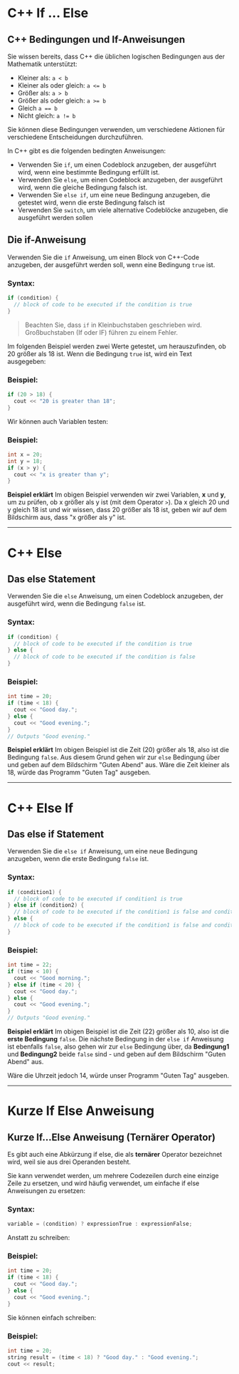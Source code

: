 # C++ If ... Else
## C++ Bedingungen und If-Anweisungen
Sie wissen bereits, dass C++ die üblichen logischen Bedingungen aus der Mathematik unterstützt:
- Kleiner als: `a < b`
- Kleiner als oder gleich: `a <= b`
- Größer als: `a > b`
- Größer als oder gleich: `a >= b`
- Gleich `a == b`
- Nicht gleich: `a != b`

Sie können diese Bedingungen verwenden, um verschiedene Aktionen für verschiedene Entscheidungen durchzuführen.

In C++ gibt es die folgenden bedingten Anweisungen:
- Verwenden Sie `if`, um einen Codeblock anzugeben, der ausgeführt wird, wenn eine bestimmte Bedingung erfüllt ist.
- Verwenden Sie `else`, um einen Codeblock anzugeben, der ausgeführt wird, wenn die gleiche Bedingung falsch ist.
- Verwenden Sie `else if`, um eine neue Bedingung anzugeben, die getestet wird, wenn die erste Bedingung falsch ist
- Verwenden Sie `switch`, um viele alternative Codeblöcke anzugeben, die ausgeführt werden sollen

## Die if-Anweisung
Verwenden Sie die `if` Anweisung, um einen Block von C++-Code anzugeben, der ausgeführt werden soll, wenn eine Bedingung `true` ist.
### Syntax:
```cpp
if (condition) {
  // block of code to be executed if the condition is true
}
```

> Beachten Sie, dass `if` in Kleinbuchstaben geschrieben wird. Großbuchstaben (If oder IF) führen zu einem Fehler.

Im folgenden Beispiel werden zwei Werte getestet, um herauszufinden, ob 20 größer als 18 ist. Wenn die Bedingung `true` ist, wird ein Text ausgegeben:
### Beispiel:
```cpp
if (20 > 18) {
  cout << "20 is greater than 18";
} 
```
Wir können auch Variablen testen:
### Beispiel:
```cpp
int x = 20;
int y = 18;
if (x > y) {
  cout << "x is greater than y";
} 
```

**Beispiel erklärt** 
Im obigen Beispiel verwenden wir zwei Variablen, **x** und **y**, um zu prüfen, ob x größer als y ist (mit dem Operator `>`). Da x gleich 20 und y gleich 18 ist und wir wissen, dass 20 größer als 18 ist, geben wir auf dem Bildschirm aus, dass "x größer als y" ist.

------------

# C++ Else
## Das else Statement
Verwenden Sie die `else` Anweisung, um einen Codeblock anzugeben, der ausgeführt wird, wenn die Bedingung `false` ist.
### Syntax:
```cpp
if (condition) {
  // block of code to be executed if the condition is true
} else {
  // block of code to be executed if the condition is false
}
```
### Beispiel:
```cpp
int time = 20;
if (time < 18) {
  cout << "Good day.";
} else {
  cout << "Good evening.";
}
// Outputs "Good evening." 
```

**Beispiel erklärt**
Im obigen Beispiel ist die Zeit (20) größer als 18, also ist die Bedingung `false`. Aus diesem Grund gehen wir zur `else` Bedingung über und geben auf dem Bildschirm "Guten Abend" aus. Wäre die Zeit kleiner als 18, würde das Programm "Guten Tag" ausgeben.

------------

# C++ Else If
## Das else if Statement
Verwenden Sie die `else if` Anweisung, um eine neue Bedingung anzugeben, wenn die erste Bedingung `false` ist.
### Syntax:
```cpp
if (condition1) {
  // block of code to be executed if condition1 is true
} else if (condition2) {
  // block of code to be executed if the condition1 is false and condition2 is true
} else {
  // block of code to be executed if the condition1 is false and condition2 is false
}
```
### Beispiel:
```cpp
int time = 22;
if (time < 10) {
  cout << "Good morning.";
} else if (time < 20) {
  cout << "Good day.";
} else {
  cout << "Good evening.";
}
// Outputs "Good evening." 
```

**Beispiel erklärt**
Im obigen Beispiel ist die Zeit (22) größer als 10, also ist die **erste Bedingung** `false`. Die nächste Bedingung in der `else if` Anweisung ist ebenfalls `false`, also gehen wir zur `else` Bedingung über, da **Bedingung1** und **Bedingung2** beide `false` sind - und geben auf dem Bildschirm "Guten Abend" aus. 

Wäre die Uhrzeit jedoch 14, würde unser Programm "Guten Tag" ausgeben.

------------

# Kurze If Else Anweisung
## Kurze If...Else Anweisung (Ternärer Operator)
Es gibt auch eine Abkürzung if else, die als **ternärer** Operator bezeichnet wird, weil sie aus drei Operanden besteht.

Sie kann verwendet werden, um mehrere Codezeilen durch eine einzige Zeile zu ersetzen, und wird häufig verwendet, um einfache if else Anweisungen zu ersetzen:
### Syntax:
```cpp
variable = (condition) ? expressionTrue : expressionFalse;
```
Anstatt zu schreiben:
### Beispiel:
```cpp
int time = 20;
if (time < 18) {
  cout << "Good day.";
} else {
  cout << "Good evening.";
} 
```
Sie können einfach schreiben:
### Beispiel:
```cpp
int time = 20;
string result = (time < 18) ? "Good day." : "Good evening.";
cout << result; 
```
